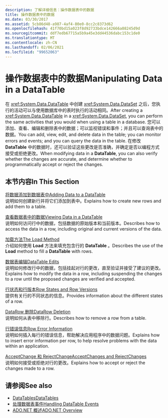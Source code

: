 ```yaml
---
description: 了解详细信息：操作数据表中的数据
title: 操作数据表中的数据
ms.date: 03/30/2017
ms.assetid: 5cb86d48-a987-4af4-80e0-8cc2c8373d62
ms.openlocfilehash: 41f70bd15a023f8d92733bdce142666a08245d9d
ms.sourcegitcommit: ddf7edb67715a5b9a45e3dd44536dabc153c1de0
ms.translationtype: MT
ms.contentlocale: zh-CN
ms.lasthandoff: 02/06/2021
ms.locfileid: "99652063"
---
```

# <a name="manipulating-data-in-a-datatable"></a><span data-ttu-id="6a927-103">操作数据表中的数据</span><span class="sxs-lookup"><span data-stu-id="6a927-103">Manipulating Data in a DataTable</span></span>

<span data-ttu-id="6a927-104">在 <xref:System.Data.DataTable> 中创建 <xref:System.Data.DataSet> 之后，您执行的活动可以与使用数据库中的表时执行的活动相同。</span><span class="sxs-lookup"><span data-stu-id="6a927-104">After creating a <xref:System.Data.DataTable> in a <xref:System.Data.DataSet>, you can perform the same activities that you would when using a table in a database.</span></span> <span data-ttu-id="6a927-105">您可以添加、查看、编辑和删除表中的数据；可以监视错误和事件；并且可以查询表中的数据。</span><span class="sxs-lookup"><span data-stu-id="6a927-105">You can add, view, edit, and delete data in the table; you can monitor errors and events; and you can query the data in the table.</span></span> <span data-ttu-id="6a927-106">在修改 **DataTable** 中的数据时，还可以验证这些更改是否准确，并确定是否以编程方式接受或拒绝更改。</span><span class="sxs-lookup"><span data-stu-id="6a927-106">When modifying data in a **DataTable**, you can also verify whether the changes are accurate, and determine whether to programmatically accept or reject the changes.</span></span>  
  
## <a name="in-this-section"></a><span data-ttu-id="6a927-107">本节内容</span><span class="sxs-lookup"><span data-stu-id="6a927-107">In This Section</span></span>  

 [<span data-ttu-id="6a927-108">将数据添加到数据表中</span><span class="sxs-lookup"><span data-stu-id="6a927-108">Adding Data to a DataTable</span></span>](adding-data-to-a-datatable.md)  
 <span data-ttu-id="6a927-109">说明如何创建新行并将它们添加到表中。</span><span class="sxs-lookup"><span data-stu-id="6a927-109">Explains how to create new rows and add them to a table.</span></span>  
  
 [<span data-ttu-id="6a927-110">查看数据表中的数据</span><span class="sxs-lookup"><span data-stu-id="6a927-110">Viewing Data in a DataTable</span></span>](viewing-data-in-a-datatable.md)  
 <span data-ttu-id="6a927-111">说明如何访问行中的数据，包括数据的原始版本和当前版本。</span><span class="sxs-lookup"><span data-stu-id="6a927-111">Describes how to access the data in a row, including original and current versions of the data.</span></span>  
  
 [<span data-ttu-id="6a927-112">加载方法</span><span class="sxs-lookup"><span data-stu-id="6a927-112">The Load Method</span></span>](the-load-method.md)  
 <span data-ttu-id="6a927-113">介绍如何使用 **Load** 方法来填充包含行的 **DataTable** 。</span><span class="sxs-lookup"><span data-stu-id="6a927-113">Describes the use of the **Load** method to fill a **DataTable** with rows.</span></span>  
  
 [<span data-ttu-id="6a927-114">数据表编辑</span><span class="sxs-lookup"><span data-stu-id="6a927-114">DataTable Edits</span></span>](datatable-edits.md)  
 <span data-ttu-id="6a927-115">说明如何修改行中的数据，包括挂起对行的更改，直至验证并接受了建议的更改。</span><span class="sxs-lookup"><span data-stu-id="6a927-115">Explains how to modify the data in a row, including suspending the changes to a row until the proposed changes are verified and accepted.</span></span>  
  
 [<span data-ttu-id="6a927-116">行状态和行版本</span><span class="sxs-lookup"><span data-stu-id="6a927-116">Row States and Row Versions</span></span>](row-states-and-row-versions.md)  
 <span data-ttu-id="6a927-117">提供有关行的不同状态的信息。</span><span class="sxs-lookup"><span data-stu-id="6a927-117">Provides information about the different states of a row.</span></span>  
  
 [<span data-ttu-id="6a927-118">DataRow 删除</span><span class="sxs-lookup"><span data-stu-id="6a927-118">DataRow Deletion</span></span>](datarow-deletion.md)  
 <span data-ttu-id="6a927-119">说明如何从表中移除行。</span><span class="sxs-lookup"><span data-stu-id="6a927-119">Describes how to remove a row from a table.</span></span>  
  
 [<span data-ttu-id="6a927-120">行错误信息</span><span class="sxs-lookup"><span data-stu-id="6a927-120">Row Error Information</span></span>](row-error-information.md)  
 <span data-ttu-id="6a927-121">说明如何插入每行的错误信息，帮助解决应用程序中的数据问题。</span><span class="sxs-lookup"><span data-stu-id="6a927-121">Explains how to insert error information per row, to help resolve problems with the data within an application.</span></span>  
  
 [<span data-ttu-id="6a927-122">AcceptChange 和 RejectChange</span><span class="sxs-lookup"><span data-stu-id="6a927-122">AcceptChanges and RejectChanges</span></span>](acceptchanges-and-rejectchanges.md)  
 <span data-ttu-id="6a927-123">说明如何接受或拒绝对行的更改。</span><span class="sxs-lookup"><span data-stu-id="6a927-123">Explains how to accept or reject the changes made to a row.</span></span>  
  
## <a name="see-also"></a><span data-ttu-id="6a927-124">请参阅</span><span class="sxs-lookup"><span data-stu-id="6a927-124">See also</span></span>

- [<span data-ttu-id="6a927-125">DataTables</span><span class="sxs-lookup"><span data-stu-id="6a927-125">DataTables</span></span>](datatables.md)
- [<span data-ttu-id="6a927-126">处理数据表事件</span><span class="sxs-lookup"><span data-stu-id="6a927-126">Handling DataTable Events</span></span>](handling-datatable-events.md)
- [<span data-ttu-id="6a927-127">ADO.NET 概述</span><span class="sxs-lookup"><span data-stu-id="6a927-127">ADO.NET Overview</span></span>](../ado-net-overview.md)
